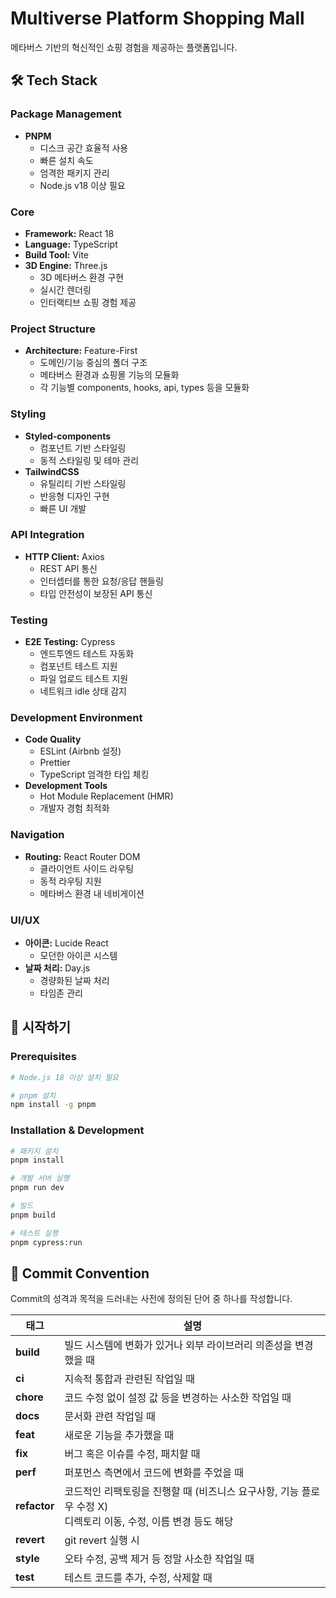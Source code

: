 # Multiverse Platform Shopping Mall

메타버스 기반의 혁신적인 쇼핑 경험을 제공하는 플랫폼입니다.

## 🛠 Tech Stack

### Package Management
- **PNPM**
    - 디스크 공간 효율적 사용
    - 빠른 설치 속도
    - 엄격한 패키지 관리
    - Node.js v18 이상 필요

### Core
- **Framework:** React 18
- **Language:** TypeScript
- **Build Tool:** Vite
- **3D Engine:** Three.js
    - 3D 메타버스 환경 구현
    - 실시간 렌더링
    - 인터랙티브 쇼핑 경험 제공

### Project Structure
- **Architecture:** Feature-First
    - 도메인/기능 중심의 폴더 구조
    - 메타버스 환경과 쇼핑몰 기능의 모듈화
    - 각 기능별 components, hooks, api, types 등을 모듈화

### Styling
- **Styled-components**
    - 컴포넌트 기반 스타일링
    - 동적 스타일링 및 테마 관리
- **TailwindCSS**
    - 유틸리티 기반 스타일링
    - 반응형 디자인 구현
    - 빠른 UI 개발

### API Integration
- **HTTP Client:** Axios
    - REST API 통신
    - 인터셉터를 통한 요청/응답 핸들링
    - 타입 안전성이 보장된 API 통신

### Testing
- **E2E Testing:** Cypress
    - 엔드투엔드 테스트 자동화
    - 컴포넌트 테스트 지원
    - 파일 업로드 테스트 지원
    - 네트워크 idle 상태 감지

### Development Environment
- **Code Quality**
    - ESLint (Airbnb 설정)
    - Prettier
    - TypeScript 엄격한 타입 체킹
- **Development Tools**
    - Hot Module Replacement (HMR)
    - 개발자 경험 최적화

### Navigation
- **Routing:** React Router DOM
    - 클라이언트 사이드 라우팅
    - 동적 라우팅 지원
    - 메타버스 환경 내 네비게이션

### UI/UX
- **아이콘:** Lucide React
    - 모던한 아이콘 시스템
- **날짜 처리:** Day.js
    - 경량화된 날짜 처리
    - 타임존 관리

## 🚀 시작하기

### Prerequisites

```bash
# Node.js 18 이상 설치 필요

# pnpm 설치
npm install -g pnpm
```

### Installation & Development

```bash
# 패키지 설치
pnpm install

# 개발 서버 실행
pnpm run dev

# 빌드
pnpm build

# 테스트 실행
pnpm cypress:run

```

## 📝 Commit Convention
Commit의 성격과 목적을 드러내는 사전에 정의된 단어 중 하나를 작성합니다.

| 태그      | 설명                                                       |
|-----------|----------------------------------------------------------|
| **build** | 빌드 시스템에 변화가 있거나 외부 라이브러리 의존성을 변경했을 때 |
| **ci**    | 지속적 통합과 관련된 작업일 때                           |
| **chore** | 코드 수정 없이 설정 값 등을 변경하는 사소한 작업일 때     |
| **docs**  | 문서화 관련 작업일 때                                     |
| **feat**  | 새로운 기능을 추가했을 때                                 |
| **fix**   | 버그 혹은 이슈를 수정, 패치할 때                         |
| **perf**  | 퍼포먼스 측면에서 코드에 변화를 주었을 때                |
| **refactor** | 코드적인 리팩토링을 진행할 때 (비즈니스 요구사항, 기능 플로우 수정 X) <br> 디렉토리 이동, 수정, 이름 변경 등도 해당 |
| **revert** | git revert 실행 시                                       |
| **style** | 오타 수정, 공백 제거 등 정말 사소한 작업일 때             |
| **test**  | 테스트 코드를 추가, 수정, 삭제할 때                      |
